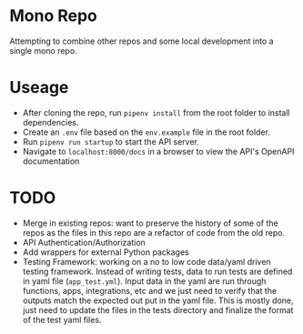 # Mono Repo
Attempting to combine other repos and some local development into a single mono repo. 

# Useage
- After cloning the repo, run `pipenv install` from the root folder to install dependencies. 
- Create an `.env` file based on the `env.example` file in the root folder.
- Run `pipenv run startup` to start the API server.
- Navigate to `localhost:8000/docs` in a browser to view the API's OpenAPI documentation

# TODO
- Merge in existing repos: want to preserve the history of some of the repos as the files in this repo are a refactor of code from the old repo.
- API Authentication/Authorization
- Add wrappers for external Python packages
- Testing Framework: working on a no to low code data/yaml driven testing framework. Instead of writing tests, data to run tests are defined in yaml file (`app_test.yml`). Input data in the yaml are run through functions, apps, integrations, etc and we just need to verify that the outputs match the expected out put in the yaml file. This is mostly done, just need to update the files in the tests directory and finalize the format of the test yaml files.